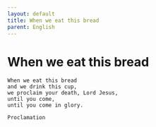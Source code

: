 ```yaml
---
layout: default
title: When we eat this bread
parent: English
---
```

# When we eat this bread
```
When we eat this bread
and we drink this cup,
we proclaim your death, Lord Jesus,
until you come,
until you come in glory.
```
`Proclamation`